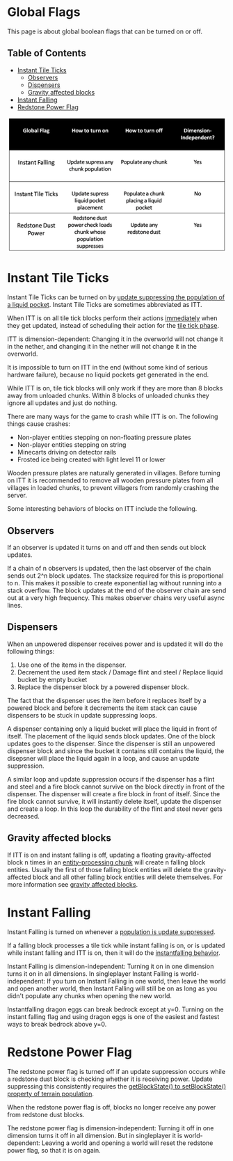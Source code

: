 # Global Flags

This page is about global boolean flags that can be turned on or off.

## Table of Contents

- [Instant Tile Ticks](#instant-tile-ticks)
  * [Observers](#observers)
  * [Dispensers](#dispensers)
  * [Gravity affected blocks](#gravity-affected-blocks)
- [Instant Falling](#instant-falling)
- [Redstone Power Flag](#redstone-power-flag)


![global flags](../images/GlobalFlags.png)


# Instant Tile Ticks
Instant Tile Ticks can be turned on by [update suppressing the population of a liquid pocket](chunk/population.md#instant-tile-ticks).
Instant Tile Ticks are sometimes abbreviated as ITT.

When ITT is on all tile tick blocks perform their actions [immediately](tick-phases.md#immediate-updates) when they get updated, instead of scheduling their action for the [tile tick phase](tickphases.md#tile-ticks).

ITT is dimension-dependent: Changing it in the overworld will not change it in the nether, and changing it in the nether will not change it in the overworld.

It is impossible to turn on ITT in the end (without some kind of serious hardware failure), because no liquid pockets get generated in the end.

While ITT is on, tile tick blocks will only work if they are more than 8 blocks away from unloaded chunks. Within 8 blocks of unloaded chunks they ignore all updates and just do nothing.

There are many ways for the game to crash while ITT is on. The following things cause crashes:

- Non-player entities stepping on non-floating pressure plates
- Non-player entities stepping on string
- Minecarts driving on detector rails
- Frosted ice being created with light level 11 or lower

Wooden pressure plates are naturally generated in villages.
Before turning on ITT it is recommended to remove all wooden pressure plates from all villages in loaded chunks, to prevent villagers from randomly crashing the server.

Some interesting behaviors of blocks on ITT include the following.

## Observers
If an observer is updated it turns on and off and then sends out block updates.

If a chain of n observers is updated, then the last observer of the chain sends out 2^n block updates.
The stacksize required for this is proportional to n.
This makes it possible to create exponential lag without running into a stack overflow.
The block updates at the end of the observer chain are send out at a very high frequency.
This makes observer chains very useful async lines.

## Dispensers
When an unpowered dispenser receives power and is updated it will do the following things:
1. Use one of the items in the dispenser.
2. Decrement the used item stack / Damage flint and steel / Replace liquid bucket by empty bucket
3. Replace the dispenser block by a powered dispenser block.

The fact that the dispenser uses the item before it replaces itself by a powered block and before it decrements the item stack can cause dispensers to be stuck in update suppressing loops.

A dispenser containing only a liquid bucket will place the liquid in front of itself. The placement of the liquid sends block updates. One of the block updates goes to the dispenser.
Since the dispenser is still an unpowered dispenser block and since the bucket it contains still contains the liquid, the disepsner will place the liquid again in a loop, and cause an update suppression.

A similar loop and update suppression occurs if the dispenser has a flint and steel and a fire block cannot survive on the block directly in front of the dispenser.
The dispenser will create a fire block in front of itself. Since the fire block cannot survive, it will instantly delete itself, update the dispenser and create a loop.
In this loop the durability of the flint and steel never gets decreased.

## Gravity affected blocks
If ITT is on and instant falling is off, updating a floating gravity-affected block n times in an [entity-processing chunk](chunk/chunk.md#entity-processing) will create n falling block entities.
Usually the first of those falling block entities will delete the gravity-affected block and all other falling block entities will delete themselves.
For more information see [gravity affected blocks](falling-block/gravity-affected-block.md).

# Instant Falling
Instant Falling is turned on whenever a [population is update suppressed](chunk/population.md#instant-falling).

If a falling block processes a tile tick while instant falling is on, or is updated while instant falling and ITT is on, then it will do the [instantfalling behavior](falling-block/gravity-affected-block.md#instantfalling-behavior).

Instant Falling is dimension-independent: Turning it on in one dimension turns it on in all dimensions.
In singleplayer Instant Falling is world-independent: If you turn on Instant Falling in one world, then leave the world and open another world, then Instant Falling will still be on as long as you didn't populate any chunks when opening the new world.

Instantfalling dragon eggs can break bedrock except at y=0. Turning on the instant falling flag and using dragon eggs is one of the easiest and fastest ways to break bedrock above y=0.

# Redstone Power Flag
The redstone power flag is turned off if an update suppression occurs while a redstone dust block is checking whether it is receiving power.
Update suppressing this consistently requires the [getBlockState() to setBlockState() property of terrain population](chunk/population.md#redstone-power-suppression).

When the redstone power flag is off, blocks no longer receive any power from redstone dust blocks.

The redstone power flag is dimension-independent: Turning it off in one dimension turns it off in all dimension.
But in singleplayer it is world-dependent: Leaving a world and opening a world will reset the redstone power flag, so that it is on again.
